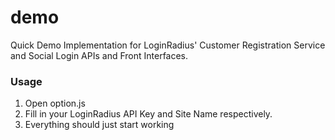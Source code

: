 # demo
Quick Demo Implementation for LoginRadius' Customer Registration Service and Social Login APIs and Front Interfaces.

### Usage

1. Open option.js
2. Fill in your LoginRadius API Key and Site Name respectively.
3. Everything should just start working

